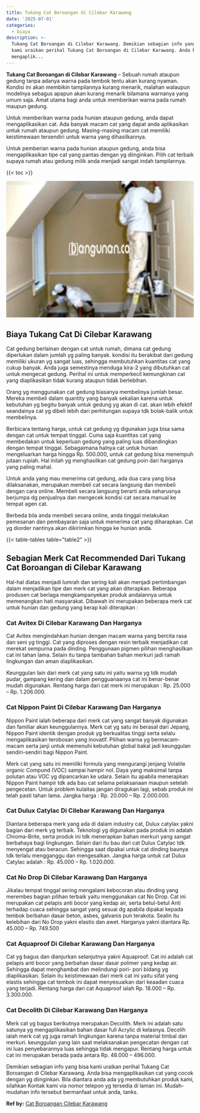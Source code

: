 ```yaml
---
title: Tukang Cat Boroangan di Cilebar Karawang
date: '2025-07-01'
categories:
  - biaya
description: >-
  Tukang Cat Boroangan di Cilebar Karawang. Demikian sebagian info yang bisa
  kami uraikan perihal Tukang Cat Boroangan di Cilebar Karawang. Anda bisa
  mengaplik...
---
```


**Tukang Cat Boroangan di Cilebar Karawang** – Sebuah rumah ataupun gedung tanpa adanya warna pada tembok tentu akan kurang nyaman. Kondisi ini akan membikin tampilannya kurang menarik, malahan walaupun modelnya sebagus apapun akan kurang menarik bilamana warnanya yang umum saja. Amat utama bagi anda untuk memberikan warna pada rumah maupun gedung.

Untuk memberikan warna pada hunian ataupun gedung, anda dapat mengaplikasikan cat. Ada banyak macam cat yang dapat anda aplikasikan untuk rumah ataupun gedung. Masing-masing macam cat memiliki keistimewaan tersendiri untuk warna yang dihasilkannya.

Untuk pemberian warna pada hunian ataupun gedung, anda bisa mengaplikasikan tipe cat yang pantas dengan yg diinginkan. Pilih cat terbaik supaya rumah atau gedung milik anda menjadi sangat indah tampilannya.

{{< toc >}}

![Tukang Cat Boroangan di Cilebar Karawang](/images/jasa-cat-murah29.png)

## Biaya Tukang Cat Di Cilebar Karawang

Cat gedung berlainan dengan cat untuk rumah, dimana cat gedung diperlukan dalam jumlah yg paling banyak. kondisi itu berakibat dari gedung memiliki ukuran yg sangat luas, sehingga membutuhkan kuantitas cat yang cukup banyak. Anda juga semestinya menduga kira-2 yang dibutuhkan cat untuk mengecat gedung. Perihal ini untuk memperkecil kemungkinan cat yang diaplikasikan tidak kurang ataupun tidak berlebihan.

Orang yg menggunakan cat gedung biasanya membelinya jumlah besar. Mereka membeli dalam quantity yang banyak sekalian karena untuk kebutuhan yg begitu banyak untuk gedung yg akan di cat. akan lebih efektif seandainya cat yg dibeli lebih dari perhitungan supaya tdk bolak-balik untuk membelinya.

Berbicara tentang harga, untuk cat gedung yg digunakan juga bisa sama dengan cat untuk tempat tinggal. Cuma saja kuantitas cat yang membedakan untuk keperluan gedung yang paling luas dibandingkan dengan tempat tinggal. Sebagaimana halnya cat untuk hunian mengeluarkan harga hingga Rp. 500.000, untuk cat gedung bisa menempuh jutaan rupiah. Hal inilah yg menghasilkan cat gedung poin dari harganya yang paling mahal.

Untuk anda yang mau menerima cat gedung, ada dua cara yang bisa dilaksanakan, merupakan membeli cat secara langsung dan membeli dengan cara online. Membeli secara langsung berarti anda seharusnya berjumpa dg penjualnya dan mengecek kondisi cat secara manual ke tempat agen cat.

Berbeda bila anda membeli secara online, anda tinggal melakukan pemesanan dan pembayaran saja untuk menerima cat yang diharapkan. Cat yg diorder nantinya akan dikirimkan hingga ke hunian anda.

{{< table-tables table="table2" >}}

## Sebagian Merk Cat Recommended Dari Tukang Cat Boroangan di Cilebar Karawang

Hal-hal diatas menjadi lumrah dan sering kali akan menjadi pertimbangan dalam menjadikan tipe dan merk cat yang akan diterapkan. Beberapa produsen cat berlaga mengkampanyekan produk andalannya untuk memenangkan hati masyarakat. Dibawah ini merupakan beberapa merk cat untuk hunian dan gedung yang kerap kali diterapkan :

### Cat Avitex Di Cilebar Karawang Dan Harganya

Cat Avitex mengindahkan hunian dengan macam warna yang bercita rasa dan seni yg tinggi. Cat yang diproses dengan resin terbaik menjadikan cat merekat sempurna pada dinding. Penggunaan pigmen pilihan menghasilkan cat ini tahan lama. Selain itu tanpa tambahan bahan merkuri jadi ramah lingkungan dan aman diaplikasikan.

Keunggulan lain dari merk cat yang satu ini yaitu warna yg tdk mudah pudar, gampang kering dan dalam pengguanaanya cat ini benar-benar mudah digunakan. Rentang harga dari cat merk ini merupakan : Rp. 25.000 – Rp. 1.206.000.

### Cat Nippon Paint Di Cilebar Karawang Dan Harganya

Nippon Paint ialah beberapa dari merk cat yang sangat banyak digunakan dan familiar akan keunggulannya. Merk cat yg satu ini berasal dari Jepang, Nippon Paint identik dengan produk yg berkualitas tinggi serta selalu mengaplikasikan terobosan yang inovatif. Pilihan warna yg bermacam-macam serta janji untuk memenuhi kebutuhan global bakal jadi keunggulan sendiri-sendiri bagi Nippon Paint.

Merk cat yang satu ini memiliki formula yang mengurangi jenjang Volatile organic Compund (VOC) sampai hampir nol. Daya yang maksimal tanpa polutan atau VOC yg dipancarkan ke udara. Selain itu apabila menerapkan Nippon Paint hampir tdk ada bau cat selama pelaksanaan maupun setelah pengecetan. Untuk problem kulaitas jangan diragukan lagi, sebab produk ini telah pasti tahan lama. Jangka harga : Rp. 20.000 – Rp. 2.000.000.

### Cat Dulux Catylac Di Cilebar Karawang Dan Harganya

Diantara beberapa merk yang ada di dalam industry cat, Dulux catylax yakni bagian dari merk yg terbaik. Teknologi yg digunakan pada produk ini adalah Chroma-Brite, serta produk ini tdk menerapkan bahan merkuri yang sangat berbahaya bagi lingkungan. Selain dari itu bau dari cat Dulux Catylac tdk menyengat atau beracun. Sehingga saat dipakai untuk cat dinding baunya tdk terlalu mengganggu dan mengesalkan. Jangka harga untuk cat Dulux Catylac adalah : Rp. 45.000 – Rp. 1.020.000.

### Cat No Drop Di Cilebar Karawang Dan Harganya

Jikalau tempat tinggal sering mengalami kebocoran atau dinding yang merembes bagian pilihan terbaik yaitu menggunakan cat No Drop. Cat ini merupakan cat pelapis anti bocor yang kedap air, serta betul-betul Anti terhadap cuaca sehingga sangat yang sesuai dg apabila dipakai kepada tembok berbahan dasar beton, asbes, galvanis pun terakota. Sealin itu kelebihan dari No Drop yakni elastis dan awet. Harganya yakni diantara Rp. 45.000 – Rp. 749.500

### Cat Aquaproof Di Cilebar Karawang Dan Harganya

Cat yg bagus dan dianjurkan selanjutnya yakni Aquaproof. Cat ini adalah cat pelapis anti bocor yang berbahan dasar dasar polimer yang kedap air. Sehingga dapat menghambat dan melindungi pori- pori bidang yg diaplikasikan. Selain itu keistimewaan dari merk cat ini yaitu sifat yang elastis sehingga cat tembok ini dapat menyesuaikan dari keaadan cuaca yang terjadi. Rentang harga dari cat Aquaproof ialah Rp. 18.000 – Rp. 3.300.000.

### Cat Decolith Di Cilebar Karawang Dan Harganya

Merk cat yg bagus berikutnya merupakan Decolith. Merk ini adalah satu satunya yg mengaplikasikan bahan dasar full Acrylic di kelasnya. Decolih ialah merk cat yg juga ramah lingkungan karena tanpa material timbal dan merkuri. keunggulan yang lain saat melaksanakan pengecatan dengan cat ini luas penyebarannya luas sehingga tidak mengapur. Rentang harga untuk cat ini merupakan berada pada antara Rp. 48.000 – 496.000.

Demikian sebagian info yang bisa kami uraikan perihal Tukang Cat Boroangan di Cilebar Karawang. Anda bisa mengaplikasikan cat yang cocok dengan yg diinginkan. Bila diantara anda ada yg membutuhkan produk kami, silahkan Kontak kami via nomor telepon yg tersedia di laman ini. Mudah-mudahan info tersebut bermanfaat untuk anda, tanks.

**Ref by:** [Cat Boroangan Cilebar Karawang](https://id.wikipedia.org/wiki/Cat)
